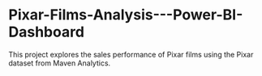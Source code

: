 # Pixar-Films-Analysis---Power-BI-Dashboard
This project explores the sales performance of Pixar films using the Pixar dataset from Maven Analytics.
